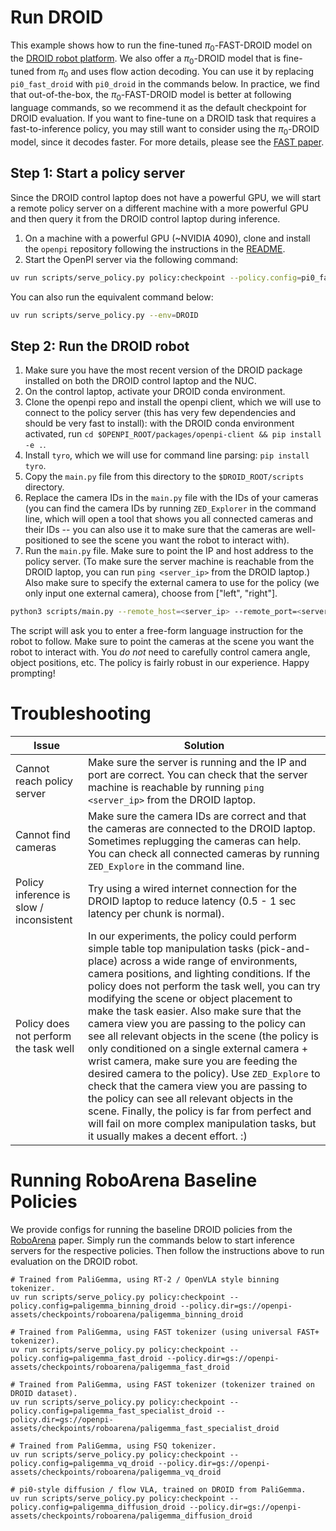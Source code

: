 # Run DROID

This example shows how to run the fine-tuned $\pi_0$-FAST-DROID model on the [DROID robot platform](https://github.com/droid-dataset/droid). We also offer a $\pi_0$-DROID model that is fine-tuned from $\pi_0$ and uses flow action decoding. You can use it by replacing `pi0_fast_droid` with `pi0_droid` in the commands below. In practice, we find that out-of-the-box, the $\pi_0$-FAST-DROID model is better at following language commands, so we recommend it as the default checkpoint for DROID evaluation. If you want to fine-tune on a DROID task that requires a fast-to-inference policy, you may still want to consider using the $\pi_0$-DROID model, since it decodes faster. For more details, please see the [FAST paper](https://pi.website/research/fast).


## Step 1: Start a policy server

Since the DROID control laptop does not have a powerful GPU, we will start a remote policy server on a different machine with a more powerful GPU and then query it from the DROID control laptop during inference.

1. On a machine with a powerful GPU (~NVIDIA 4090), clone and install the `openpi` repository following the instructions in the [README](https://github.com/Physical-Intelligence/openpi).
2. Start the OpenPI server via the following command:

```bash
uv run scripts/serve_policy.py policy:checkpoint --policy.config=pi0_fast_droid --policy.dir=gs://openpi-assets/checkpoints/pi0_fast_droid
```

You can also run the equivalent command below:

```bash
uv run scripts/serve_policy.py --env=DROID
```

## Step 2: Run the DROID robot

1. Make sure you have the most recent version of the DROID package installed on both the DROID control laptop and the NUC.
2. On the control laptop, activate your DROID conda environment.
3. Clone the openpi repo and install the openpi client, which we will use to connect to the policy server (this has very few dependencies and should be very fast to install): with the DROID conda environment activated, run `cd $OPENPI_ROOT/packages/openpi-client && pip install -e .`.
4. Install `tyro`, which we will use for command line parsing: `pip install tyro`.
5. Copy the `main.py` file from this directory to the `$DROID_ROOT/scripts` directory.
6. Replace the camera IDs in the `main.py` file with the IDs of your cameras (you can find the camera IDs by running `ZED_Explorer` in the command line, which will open a tool that shows you all connected cameras and their IDs -- you can also use it to make sure that the cameras are well-positioned to see the scene you want the robot to interact with).
7. Run the `main.py` file. Make sure to point the IP and host address to the policy server. (To make sure the server machine is reachable from the DROID laptop, you can run `ping <server_ip>` from the DROID laptop.) Also make sure to specify the external camera to use for the policy (we only input one external camera), choose from ["left", "right"].

```bash
python3 scripts/main.py --remote_host=<server_ip> --remote_port=<server_port> --external_camera="left"
```

The script will ask you to enter a free-form language instruction for the robot to follow. Make sure to point the cameras at the scene you want the robot to interact with. You _do not_ need to carefully control camera angle, object positions, etc. The policy is fairly robust in our experience. Happy prompting!

# Troubleshooting

| Issue | Solution |
|-------|----------|
| Cannot reach policy server | Make sure the server is running and the IP and port are correct. You can check that the server machine is reachable by running `ping <server_ip>` from the DROID laptop. |
| Cannot find cameras | Make sure the camera IDs are correct and that the cameras are connected to the DROID laptop. Sometimes replugging the cameras can help. You can check all connected cameras by running `ZED_Explore` in the command line. |
| Policy inference is slow / inconsistent | Try using a wired internet connection for the DROID laptop to reduce latency (0.5 - 1 sec latency per chunk is normal). |
| Policy does not perform the task well | In our experiments, the policy could perform simple table top manipulation tasks (pick-and-place) across a wide range of environments, camera positions, and lighting conditions. If the policy does not perform the task well, you can try modifying the scene or object placement to make the task easier. Also make sure that the camera view you are passing to the policy can see all relevant objects in the scene (the policy is only conditioned on a single external camera + wrist camera, make sure you are feeding the desired camera to the policy). Use `ZED_Explore` to check that the camera view you are passing to the policy can see all relevant objects in the scene. Finally, the policy is far from perfect and will fail on more complex manipulation tasks, but it usually makes a decent effort. :) |


# Running RoboArena Baseline Policies

We provide configs for running the baseline DROID policies from the [RoboArena](https://robo-arena.github.io/) paper. Simply run the commands below to start inference servers for the respective policies. Then follow the instructions above to run evaluation on the DROID robot.

```
# Trained from PaliGemma, using RT-2 / OpenVLA style binning tokenizer.
uv run scripts/serve_policy.py policy:checkpoint --policy.config=paligemma_binning_droid --policy.dir=gs://openpi-assets/checkpoints/roboarena/paligemma_binning_droid

# Trained from PaliGemma, using FAST tokenizer (using universal FAST+ tokenizer).
uv run scripts/serve_policy.py policy:checkpoint --policy.config=paligemma_fast_droid --policy.dir=gs://openpi-assets/checkpoints/roboarena/paligemma_fast_droid

# Trained from PaliGemma, using FAST tokenizer (tokenizer trained on DROID dataset).
uv run scripts/serve_policy.py policy:checkpoint --policy.config=paligemma_fast_specialist_droid --policy.dir=gs://openpi-assets/checkpoints/roboarena/paligemma_fast_specialist_droid

# Trained from PaliGemma, using FSQ tokenizer.
uv run scripts/serve_policy.py policy:checkpoint --policy.config=paligemma_vq_droid --policy.dir=gs://openpi-assets/checkpoints/roboarena/paligemma_vq_droid

# pi0-style diffusion / flow VLA, trained on DROID from PaliGemma.
uv run scripts/serve_policy.py policy:checkpoint --policy.config=paligemma_diffusion_droid --policy.dir=gs://openpi-assets/checkpoints/roboarena/paligemma_diffusion_droid
```
